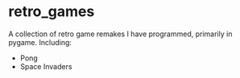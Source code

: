# retro_games
A collection of retro game remakes I have programmed, primarily in pygame.
Including:
- Pong
- Space Invaders
